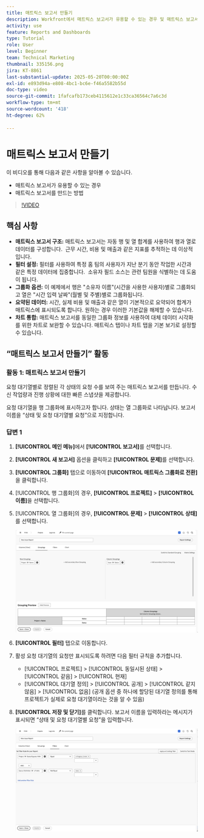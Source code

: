 ```yaml
---
title: 매트릭스 보고서 만들기
description: Workfront에서 매트릭스 보고서가 유용할 수 있는 경우 및 매트릭스 보고서를 만드는 방법을 알아봅니다.
activity: use
feature: Reports and Dashboards
type: Tutorial
role: User
level: Beginner
team: Technical Marketing
thumbnail: 335156.png
jira: KT-8861
last-substantial-update: 2025-05-20T00:00:00Z
exl-id: e893d94a-e808-4bc1-bc6e-f46a5582b55d
doc-type: video
source-git-commit: 1fafcafb173ceb4115612e1c33ca36564c7a6c3d
workflow-type: tm+mt
source-wordcount: '418'
ht-degree: 62%

---
```


# 매트릭스 보고서 만들기

이 비디오를 통해 다음과 같은 사항을 알아볼 수 있습니다.

* 매트릭스 보고서가 유용할 수 있는 경우
* 매트릭스 보고서를 만드는 방법

>[!VIDEO](https://video.tv.adobe.com/v/335156/?quality=12&learn=on)

## 핵심 사항

* **매트릭스 보고서 구조:** 매트릭스 보고서는 자동 행 및 열 합계를 사용하여 행과 열로 데이터를 구성합니다. &#x200B; 근무 시간, 비용 및 매출과 같은 지표를 추적하는 데 이상적입니다. &#x200B;
* **필터 설정:** 필터를 사용하여 특정 홈 팀의 사용자가 지난 분기 동안 작업한 시간과 같은 특정 데이터에 집중합니다. &#x200B; 소유자 필드 소스는 관련 팀원을 식별하는 데 도움이 됩니다. &#x200B;
* **그룹화 옵션:** 이 예제에서 행은 &quot;소유자 이름&quot;(시간을 사용한 사용자)별로 그룹화되고 열은 &quot;시간 입력 날짜&quot;(월별 및 주별)별로 그룹화됩니다. &#x200B;
* **요약된 데이터:** 시간, 실제 비용 및 매출과 같은 열이 기본적으로 요약되어 합계가 매트릭스에 표시되도록 합니다. 원하는 경우 이러한 기본값을 해제할 수 있습니다. &#x200B;
* **차트 통합:** 매트릭스 보고서를 동일한 그룹화 정보를 사용하여 대체 데이터 시각화를 위한 차트로 보완할 수 있습니다. 매트릭스 탭이나 차트 탭을 기본 보기로 설정할 수 있습니다. &#x200B;

## “매트릭스 보고서 만들기” 활동

### 활동 1: 매트릭스 보고서 만들기

요청 대기열별로 정렬된 각 상태의 요청 수를 보여 주는 매트릭스 보고서를 만듭니다. 수신 작업량과 진행 상황에 대한 빠른 스냅샷을 제공합니다.

요청 대기열을 행 그룹화에 표시하고자 합니다. 상태는 열 그룹화로 나타납니다. 보고서 이름을 “상태 및 요청 대기열별 요청”으로 지정합니다.

### 답변 1

1. **[!UICONTROL 메인 메뉴]**&#x200B;에서 **[!UICONTROL 보고서]**&#x200B;를 선택합니다.
1. **[!UICONTROL 새 보고서]** 옵션을 클릭하고 **[!UICONTROL 문제]**&#x200B;를 선택합니다.
1. **[!UICONTROL 그룹화]** 탭으로 이동하여 **[!UICONTROL 매트릭스 그룹화로 전환]**&#x200B;을 클릭합니다.
1. [!UICONTROL 행 그룹화]의 경우, **[!UICONTROL 프로젝트]** > **[!UICONTROL 이름]**&#x200B;을 선택합니다.
1. [!UICONTROL 열 그룹화]의 경우, **[!UICONTROL 문제]** > **[!UICONTROL 상태]**&#x200B;를 선택합니다.

   ![새로운 문제 보고서 그룹화를 만드는 화면 이미지](assets/matrix-report-groupings.png)

1. **[!UICONTROL 필터]** 탭으로 이동합니다.
1. 활성 요청 대기열의 요청만 표시되도록 하려면 다음 필터 규칙을 추가합니다.

   * [!UICONTROL 프로젝트] > [!UICONTROL 동일시된 상태] > [!UICONTROL 같음] > [!UICONTROL 현재]
   * [!UICONTROL 대기열 정의] > [!UICONTROL 공개] > [!UICONTROL 같지 않음] > [!UICONTROL 없음] (공개 옵션 중 하나에 할당된 대기열 정의를 통해 프로젝트가 실제로 요청 대기열이라는 것을 알 수 있음)

1. **[!UICONTROL 저장 및 닫기]**&#x200B;를 클릭합니다. 보고서 이름을 입력하라는 메시지가 표시되면 “상태 및 요청 대기열별 요청”을 입력합니다.

   ![새로운 문제 보고서 필터를 만드는 화면 이미지](assets/matrix-report-filters.png)
